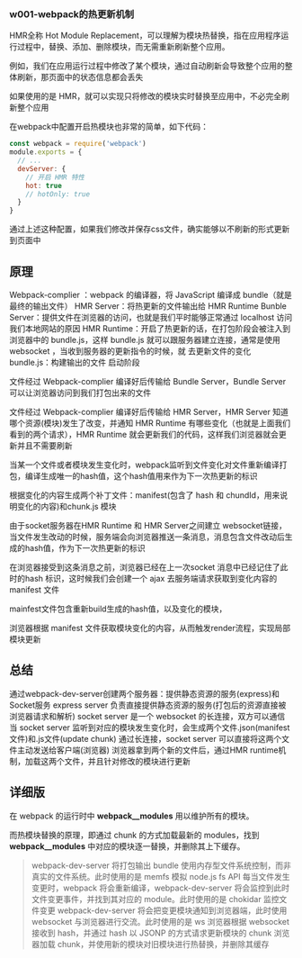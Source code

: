 ### w001-webpack的热更新机制

HMR全称 Hot Module Replacement，可以理解为模块热替换，指在应用程序运行过程中，替换、添加、删除模块，而无需重新刷新整个应用。

例如，我们在应用运行过程中修改了某个模块，通过自动刷新会导致整个应用的整体刷新，那页面中的状态信息都会丢失

如果使用的是 HMR，就可以实现只将修改的模块实时替换至应用中，不必完全刷新整个应用

在webpack中配置开启热模块也非常的简单，如下代码：

```js
const webpack = require('webpack') 
module.exports = { 
  // ... 
  devServer: { 
    // 开启 HMR 特性 
    hot: true 
    // hotOnly: true 
  } 
} 
```

通过上述这种配置，如果我们修改并保存css文件，确实能够以不刷新的形式更新到页面中


## 原理

 Webpack-complier ：webpack 的编译器，将 JavaScript 编译成 bundle（就是最终的输出文件）
 HMR Server：将热更新的文件输出给 HMR Runtime
 Bunble Server：提供文件在浏览器的访问，也就是我们平时能够正常通过 localhost 访问我们本地网站的原因
 HMR Runtime：开启了热更新的话，在打包阶段会被注入到浏览器中的 bundle.js，这样 bundle.js 就可以跟服务器建立连接，通常是使用 websocket ，当收到服务器的更新指令的时候，就   去更新文件的变化
 bundle.js：构建输出的文件
启动阶段

文件经过 Webpack-complier 编译好后传输给 Bundle Server，Bundle Server 可以让浏览器访问到我们打包出来的文件

文件经过 Webpack-complier 编译好后传输给 HMR Server，HMR Server 知道哪个资源(模块)发生了改变，并通知 HMR Runtime 有哪些变化（也就是上面我们看到的两个请求），HMR Runtime 就会更新我们的代码，这样我们浏览器就会更新并且不需要刷新

当某一个文件或者模块发生变化时，webpack监听到文件变化对文件重新编译打包，编译生成唯一的hash值，这个hash值用来作为下一次热更新的标识

根据变化的内容生成两个补丁文件：manifest(包含了 hash 和 chundId，用来说明变化的内容)和chunk.js 模块

由于socket服务器在HMR Runtime 和 HMR Server之间建立 websocket链接，当文件发生改动的时候，服务端会向浏览器推送一条消息，消息包含文件改动后生成的hash值，作为下一次热更新的标识

在浏览器接受到这条消息之前，浏览器已经在上一次socket 消息中已经记住了此时的hash 标识，这时候我们会创建一个 ajax 去服务端请求获取到变化内容的 manifest 文件

mainfest文件包含重新build生成的hash值，以及变化的模块，

浏览器根据 manifest 文件获取模块变化的内容，从而触发render流程，实现局部模块更新



## 总结


通过webpack-dev-server创建两个服务器：提供静态资源的服务(express)和Socket服务
express server 负责直接提供静态资源的服务(打包后的资源直接被浏览器请求和解析)
socket server 是一个 websocket 的长连接，双方可以通信
当 socket server 监听到对应的模块发生变化时，会生成两个文件.json(manifest文件)和.js文件(update chunk)
通过长连接，socket server 可以直接将这两个文件主动发送给客户端(浏览器)
浏览器拿到两个新的文件后，通过HMR runtime机制，加载这两个文件，并且针对修改的模块进行更新

## 详细版
在 webpack 的运行时中 __webpack__modules__ 用以维护所有的模块。

而热模块替换的原理，即通过 chunk 的方式加载最新的 modules，找到 __webpack__modules__ 中对应的模块逐一替换，并删除其上下缓存。

> webpack-dev-server 将打包输出 bundle 使用内存型文件系统控制，而非真实的文件系统。此时使用的是 memfs 模拟 node.js fs API
> 每当文件发生变更时，webpack 将会重新编译，webpack-dev-server 将会监控到此时文件变更事件，并找到其对应的 module。此时使用的是 chokidar 监控文件变更
> webpack-dev-server 将会把变更模块通知到浏览器端，此时使用 websocket 与浏览器进行交流。此时使用的是 ws
> 浏览器根据 websocket 接收到 hash，并通过 hash 以 JSONP 的方式请求更新模块的 chunk
> 浏览器加载 chunk，并使用新的模块对旧模块进行热替换，并删除其缓存
